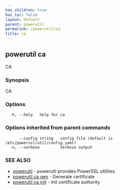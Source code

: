 ```yaml
---
has_children: true
has_toc: false
layout: default
parent: powerutil
permalink: /powerutil/ca
title: ca
---
```

## powerutil ca

CA

### Synopsis

CA

### Options

```
  -h, --help   help for ca
```

### Options inherited from parent commands

```
      --config string   config file (default is /etc/powerssl/util/config.yaml)
  -v, --verbose         Verbose output
```

### SEE ALSO

* [powerutil](/powerutil)	 - powerutil provides PowerSSL utilities
* [powerutil ca gen](/powerutil/ca/gen)	 - Generate certificate
* [powerutil ca init](/powerutil/ca/init)	 - Init certificate authority
